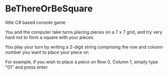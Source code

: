 # BeThereOrBeSquare

little C# based console game

You and the computer take turns placing pieces on a 7 x 7 grid, and try very hard not to form a square with your pieces.

You play your turn by writing a 2-digit string comprising the row and column number you want to place your piece on

For example, if you wish to place a piece on Row 0, Column 1, simply type "01" and press enter.


